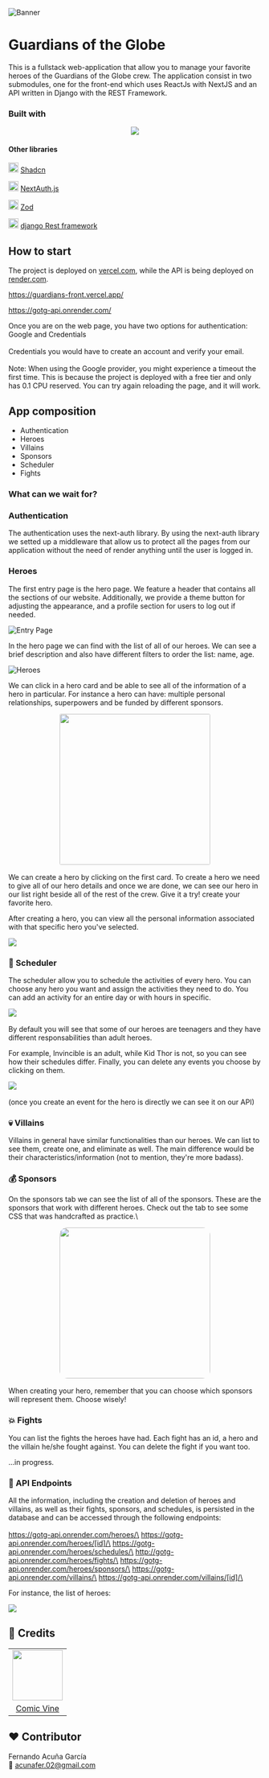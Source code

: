 ![Banner](/images/project_banner.png)
# Guardians of the Globe

This is a fullstack web-application that allow you to manage your favorite heroes of the Guardians of the Globe crew.
The application consist in two submodules, one for the front-end which uses ReactJs with NextJS and an API written in Django with the REST Framework.

### Built with

  <p align="center">
  <a href="https://skillicons.dev">
    <img src="https://skillicons.dev/icons?i=typescript,react,nextjs,tailwind,python,django,docker,git" />
  </a>
</p>

 #### Other libraries
 
 <img src="https://avatars.githubusercontent.com/u/139895814?s=280&v=4" alt="shadcn" style="width: 20px; height: 20px;"/>  [Shadcn](https://ui.shadcn.com/)


<img src="https://next-auth.js.org/img/logo/logo-sm.png" alt="nextauth" style="width: 20px; height: 20px;"/> [NextAuth.js](https://next-auth.js.org/)


<img src="https://zod.dev/logo.svg" alt="zod" style="width: 20px; height: 20px;"/> [Zod](https://zod.dev/)



<img src="https://img.stackshare.io/service/1630/New_Project__67_.png" alt="zod" style="width: 20px; height: 20px;"/> [django Rest framework](https://www.django-rest-framework.org/)
  


## How to start
The project is deployed on [vercel.com](https://vercel.com/), while the API is being deployed on [render.com](https://render.com/).

https://guardians-front.vercel.app/

https://gotg-api.onrender.com/

Once you are on the web page, you have two options for authentication: Google and Credentials\
\
Credentials you would have to create an account and verify your email.\
\
Note: When using the Google provider, you might experience a timeout the first time. This is because the project is deployed with a free tier and only has 0.1 CPU reserved. You can try again reloading the page, and it will work.



## App composition
* Authentication
* Heroes 
* Villains
* Sponsors
* Scheduler
* Fights

### What can we wait for?

### Authentication
The authentication uses the next-auth library. By using the next-auth library we setted up a middleware that allow us to protect all the pages from our application without the need of render anything until the user is logged in.


### Heroes
The first entry page is the hero page. We feature a header that contains all the sections of our website. Additionally, we provide a theme button for adjusting the appearance, and a profile section for users to log out if needed.

![Entry Page](/images/entry_page.png)

In the hero page we can find with the list of all of our heroes. We can see a brief description and also have different filters to order the list: name, age. 


![Heroes](/images/heroes_list.png)

We can click in a hero card and be able to see all of the information of a hero in particular. For instance a hero can have: multiple personal relationships, superpowers and be funded by different sponsors.

<div >
<img src="images/Grabación 2024-04-20 153633 (1).gif"  width="300" height="300" style="display: block; margin: 0 auto; margin-bottom: 16px; border-radius: 1%"/>
<!-- ![Filter Heroes](/images/Grabación%202024-04-20%20153633%20(1).gif) -->
</div>

We can create a hero by clicking on the first card. To create a hero we need to give all of our hero details and once we are done, we can see our hero in our list right beside all of the rest of the crew. Give it a try! create your favorite hero.

After creating a hero, you can view all the personal information associated with that specific hero you've selected.
<div >
<img src="images/Hero Page.gif" style="display: block; margin: 0 auto; margin-bottom: 16px; border-radius: 1%"/>
</div>


### 📆 Scheduler
The scheduler allow you to schedule the activities of every hero. You can choose any hero you want and assign the activities they need to do. You can add an activity for an entire day or with hours in specific.

<div >
<img src="images/select_schedule.gif" style="display: block; margin: 0 auto; margin-bottom: 16px; border-radius: 1%"/>
</div>

By default you will see that some of our heroes are teenagers and they have different responsabilities than adult heroes.

For example, Invincible is an adult, while Kid Thor is not, so you can see how their schedules differ. Finally, you can delete any events you choose by clicking on them.


<div >
<img src="images/create_delete_event.gif" style="display: block; margin: 0 auto; margin-bottom: 16px; border-radius: 1%"/>
</div>

(once you create an event for the hero is directly we can see it on our API)


### 💀 Villains
Villains in general have similar functionalities than our heroes. We can list to see them, create one, and eliminate as well. The main difference would be their characteristics/information (not to mention, they're more badass).

### 💰 Sponsors
On the sponsors tab we can see the list of all of the sponsors. These are the sponsors that work with different heroes. Check out the tab to see some CSS that was handcrafted as practice.\



<div >
<img src="images/sponsors.gif" width="" height="300" style="display: block; margin: 0 auto; margin-bottom: 16px; border-radius: 5%"/>
</div>

When creating your hero, remember that you can choose which sponsors will represent them. Choose wisely!

### 💥 Fights
You can list the fights the heroes have had. Each fight has an id, a hero and the villain he/she fought against. You can delete the fight if you want too.

...in progress.

### 🔗 API Endpoints
All the information, including the creation and deletion of heroes and villains, as well as their fights, sponsors, and schedules, is persisted in the database and can be accessed through the following endpoints:\
\
https://gotg-api.onrender.com/heroes/\
https://gotg-api.onrender.com/heroes/[id]/\
https://gotg-api.onrender.com/heroes/schedules/\
http://gotg-api.onrender.com/heroes/fights/\
https://gotg-api.onrender.com/heroes/sponsors/\
https://gotg-api.onrender.com/villains/\
https://gotg-api.onrender.com/villains/[id]/\

For instance, the list of heroes:

<div >
<img src="images/heroes_list_api.gif" style="display: block; margin: 0 auto; margin-bottom: 16px; border-radius: 1%"/>
</div>


## 💯 Credits


|                  |
|:----------------:|
| <img src="https://comicvine.gamespot.com/a/bundles/comicvinesite/images/logo.png" width="100"> |
|     [Comic Vine](https://comicvine.gamespot.com/)    |



## ❤️ Contributor 
Fernando Acuña García\
📧 acunafer.02@gmail.com





